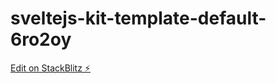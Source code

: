# sveltejs-kit-template-default-6ro2oy

[Edit on StackBlitz ⚡️](https://stackblitz.com/edit/sveltejs-kit-template-default-6ro2oy)